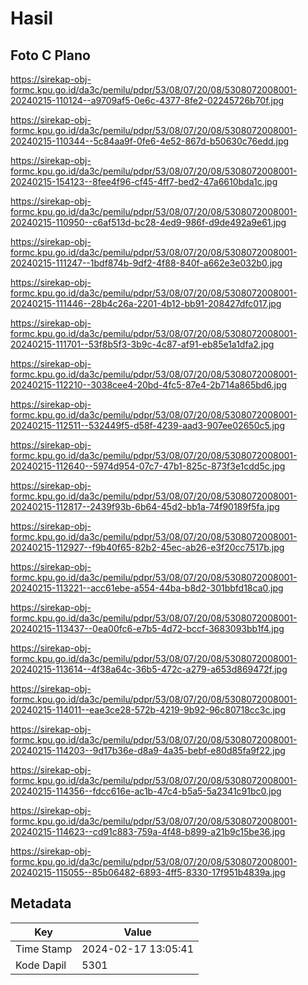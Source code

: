 # Hasil

## Foto C Plano

https://sirekap-obj-formc.kpu.go.id/da3c/pemilu/pdpr/53/08/07/20/08/5308072008001-20240215-110124--a9709af5-0e6c-4377-8fe2-02245726b70f.jpg

https://sirekap-obj-formc.kpu.go.id/da3c/pemilu/pdpr/53/08/07/20/08/5308072008001-20240215-110344--5c84aa9f-0fe6-4e52-867d-b50630c76edd.jpg

https://sirekap-obj-formc.kpu.go.id/da3c/pemilu/pdpr/53/08/07/20/08/5308072008001-20240215-154123--8fee4f96-cf45-4ff7-bed2-47a6610bda1c.jpg

https://sirekap-obj-formc.kpu.go.id/da3c/pemilu/pdpr/53/08/07/20/08/5308072008001-20240215-110950--c6af513d-bc28-4ed9-986f-d9de492a9e61.jpg

https://sirekap-obj-formc.kpu.go.id/da3c/pemilu/pdpr/53/08/07/20/08/5308072008001-20240215-111247--1bdf874b-9df2-4f88-840f-a662e3e032b0.jpg

https://sirekap-obj-formc.kpu.go.id/da3c/pemilu/pdpr/53/08/07/20/08/5308072008001-20240215-111446--28b4c26a-2201-4b12-bb91-208427dfc017.jpg

https://sirekap-obj-formc.kpu.go.id/da3c/pemilu/pdpr/53/08/07/20/08/5308072008001-20240215-111701--53f8b5f3-3b9c-4c87-af91-eb85e1a1dfa2.jpg

https://sirekap-obj-formc.kpu.go.id/da3c/pemilu/pdpr/53/08/07/20/08/5308072008001-20240215-112210--3038cee4-20bd-4fc5-87e4-2b714a865bd6.jpg

https://sirekap-obj-formc.kpu.go.id/da3c/pemilu/pdpr/53/08/07/20/08/5308072008001-20240215-112511--532449f5-d58f-4239-aad3-907ee02650c5.jpg

https://sirekap-obj-formc.kpu.go.id/da3c/pemilu/pdpr/53/08/07/20/08/5308072008001-20240215-112640--5974d954-07c7-47b1-825c-873f3e1cdd5c.jpg

https://sirekap-obj-formc.kpu.go.id/da3c/pemilu/pdpr/53/08/07/20/08/5308072008001-20240215-112817--2439f93b-6b64-45d2-bb1a-74f90189f5fa.jpg

https://sirekap-obj-formc.kpu.go.id/da3c/pemilu/pdpr/53/08/07/20/08/5308072008001-20240215-112927--f9b40f65-82b2-45ec-ab26-e3f20cc7517b.jpg

https://sirekap-obj-formc.kpu.go.id/da3c/pemilu/pdpr/53/08/07/20/08/5308072008001-20240215-113221--acc61ebe-a554-44ba-b8d2-301bbfd18ca0.jpg

https://sirekap-obj-formc.kpu.go.id/da3c/pemilu/pdpr/53/08/07/20/08/5308072008001-20240215-113437--0ea00fc6-e7b5-4d72-bccf-3683093bb1f4.jpg

https://sirekap-obj-formc.kpu.go.id/da3c/pemilu/pdpr/53/08/07/20/08/5308072008001-20240215-113614--4f38a64c-36b5-472c-a279-a653d869472f.jpg

https://sirekap-obj-formc.kpu.go.id/da3c/pemilu/pdpr/53/08/07/20/08/5308072008001-20240215-114011--eae3ce28-572b-4219-9b92-96c80718cc3c.jpg

https://sirekap-obj-formc.kpu.go.id/da3c/pemilu/pdpr/53/08/07/20/08/5308072008001-20240215-114203--9d17b36e-d8a9-4a35-bebf-e80d85fa9f22.jpg

https://sirekap-obj-formc.kpu.go.id/da3c/pemilu/pdpr/53/08/07/20/08/5308072008001-20240215-114356--fdcc616e-ac1b-47c4-b5a5-5a2341c91bc0.jpg

https://sirekap-obj-formc.kpu.go.id/da3c/pemilu/pdpr/53/08/07/20/08/5308072008001-20240215-114623--cd91c883-759a-4f48-b899-a21b9c15be36.jpg

https://sirekap-obj-formc.kpu.go.id/da3c/pemilu/pdpr/53/08/07/20/08/5308072008001-20240215-115055--85b06482-6893-4ff5-8330-17f951b4839a.jpg


## Metadata

| Key        | Value               |
| ---------- | ------------------- |
| Time Stamp | 2024-02-17 13:05:41 |
| Kode Dapil | 5301                |



